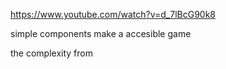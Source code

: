 https://www.youtube.com/watch?v=d_7lBcG90k8


simple components make a accesible game

the complexity from